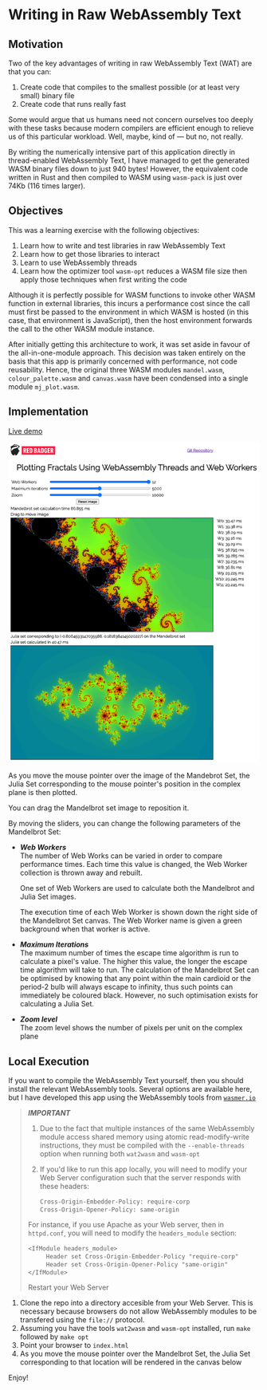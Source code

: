 # Writing in Raw WebAssembly Text

## Motivation

Two of the key advantages of writing in raw WebAssembly Text (WAT) are that you can:

1. Create code that compiles to the smallest possible (or at least very small) binary file
1. Create code that runs really fast

Some would argue that us humans need not concern ourselves too deeply with these tasks because modern compilers are efficient enough to relieve us of this particular workload.
Well, maybe, kind of &mdash; but no, not really.

By writing the numerically intensive part of this application directly in thread-enabled WebAssembly Text, I have managed to get the generated WASM binary files down to just 940 bytes!
However, the equivalent code written in Rust and then compiled to WASM using `wasm-pack` is just over 74Kb (116 times larger).

## Objectives

This was a learning exercise with the following objectives:

1. Learn how to write and test libraries in raw WebAssembly Text
1. Learn how to get those libraries to interact
1. Learn to use WebAssembly threads
1. Learn how the optimizer tool `wasm-opt` reduces a WASM file size then apply those techniques when first writing the code

Although it is perfectly possible for WASM functions to invoke other WASM function in external libraries, this incurs a performance cost since the call must first be passed to the environment in which WASM is hosted (in this case, that environment is JavaScript), then the host environment forwards the call to the  other WASM module instance.

After initially getting this architecture to work, it was set aside in favour of the all-in-one-module approach.  This decision was taken entirely on the basis that this app is primarily concerned with performance, not code reusability.  Hence, the original three WASM modules `mandel.wasm`, `colour_palette.wasm` and `canvas.wasm` have been condensed into a single module `mj_plot.wasm`.

## Implementation

[Live demo](https://raw-wasm.pages.dev/)

![./Screenshot.png](./Screenshot.png)

As you move the mouse pointer over the image of the Mandebrot Set, the Julia Set corresponding to the mouse pointer's position in the complex plane is then plotted.

You can drag the Mandelbrot set image to reposition it.

By moving the sliders, you can change the following parameters of the Mandelbrot Set:

* ***Web Workers***  
   The number of Web Works can be varied in order to compare performance times.
   Each time this value is changed, the Web Worker collection is thrown away and rebuilt.

   One set of Web Workers are used to calculate both the Mandelbrot and Julia Set images.

   The execution time of each Web Worker is shown down the right side of the Mandelbrot Set canvas.
   The Web Worker name is given a green background when that worker is active.


* ***Maximum Iterations***  
   The maximum number of times the escape time algorithm is run to calculate a pixel's value.
   The higher this value, the longer the escape time algorithm will take to run.
   The calculation of the Mandelbrot Set can be optimised by knowing that any point within the main cardioid or the period-2 bulb will always escape to infinity, thus such points can immediately be coloured black.
   However, no such optimisation exists for calculating a Julia Set.

* ***Zoom level***  
   The zoom level shows the number of pixels per unit on the complex plane

## Local Execution

If you want to compile the WebAssembly Text yourself, then you should install the relevant WebAssembly tools.
Several options are available here, but I have developed this app using the WebAssembly tools from [`wasmer.io`](https://docs.wasmer.io/ecosystem/wasmer/getting-started)

> ***IMPORTANT***
> 
> 1. Due to the fact that multiple instances of the same WebAssembly module access shared memory using atomic read-modify-write instructions, they must be compiled with the `--enable-threads` option when running both `wat2wasm` and `wasm-opt`
> 
> 1. If you'd like to run this app locally, you will need to modify your Web Server configuration such that the server responds with these headers:
> 
>    ```
>    Cross-Origin-Embedder-Policy: require-corp
>    Cross-Origin-Opener-Policy: same-origin
>    ```
>
>   For instance, if you use Apache as your Web server, then in `httpd.conf`, you will need to modify the `headers_module` section:
> 
>  ```
>  <IfModule headers_module>
>       Header set Cross-Origin-Embedder-Policy "require-corp"
>       Header set Cross-Origin-Opener-Policy "same-origin"
>  </IfModule>
>  ```
> 
>   Restart your Web Server


1. Clone the repo into a directory accesible from your Web Server.
This is necessary because browsers do not allow WebAssembly modules to be transfered using the `file://` protocol.
1. Assuming you have the tools `wat2wasm` and `wasm-opt` installed, run `make` followed by `make opt`
1. Point your browser to `index.html`
1. As you move the mouse pointer over the Mandelbrot Set, the Julia Set corresponding to that location will be rendered in the canvas below

Enjoy!
